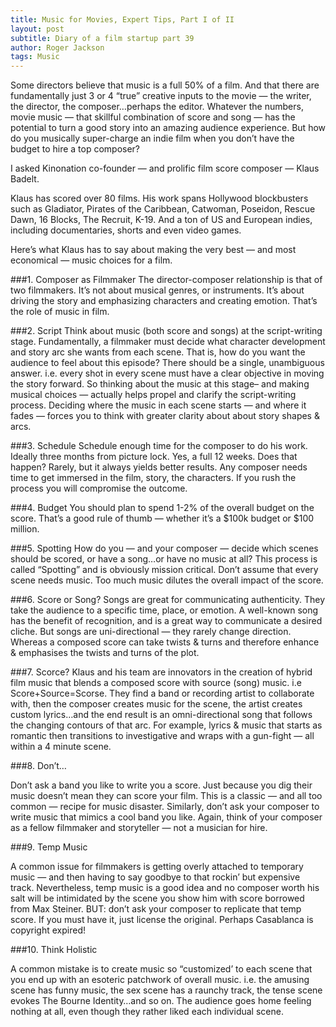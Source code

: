 ```yaml
---
title: Music for Movies, Expert Tips, Part I of II
layout: post
subtitle: Diary of a film startup part 39
author: Roger Jackson
tags: Music
---
```



Some directors believe that music is a full 50% of a film. And that there are fundamentally just 3 or 4 “true” creative inputs to the movie — the writer, the director, the composer…perhaps the editor. Whatever the numbers, movie music — that skillful combination of score and song — has the potential to turn a good story into an amazing audience experience. But how do you musically super-charge an indie film when you don’t have the budget to hire a top composer?

I asked Kinonation co-founder — and prolific film score composer — Klaus Badelt.

Klaus has scored over 80 films. His work spans Hollywood blockbusters such as Gladiator, Pirates of the Caribbean, Catwoman, Poseidon, Rescue Dawn, 16 Blocks, The Recruit, K-19. And a ton of US and European indies, including documentaries, shorts and even video games.

Here’s what Klaus has to say about making the very best — and most economical — music choices for a film.

###1. Composer as Filmmaker
The director-composer relationship is that of two filmmakers. It’s not about musical genres, or instruments. It’s about driving the story and emphasizing characters and creating emotion. That’s the role of music in film.

###2. Script
Think about music (both score and songs) at the script-writing stage. Fundamentally, a filmmaker must decide what character development and story arc she wants from each scene. That is, how do you want the audience to feel about this episode? There should be a single, unambiguous answer. i.e. every shot in every scene must have a clear objective in moving the story forward. So thinking about the music at this stage– and making musical choices — actually helps propel and clarify the script-writing process. Deciding where the music in each scene starts — and where it fades — forces you to think with greater clarity about about story shapes & arcs.

###3. Schedule
Schedule enough time for the composer to do his work. Ideally three months from picture lock. Yes, a full 12 weeks. Does that happen? Rarely, but it always yields better results. Any composer needs time to get immersed in the film, story, the characters. If you rush the process you will compromise the outcome.

###4. Budget
You should plan to spend 1-2% of the overall budget on the score. That’s a good rule of thumb — whether it’s a $100k budget or $100 million.

###5. Spotting
How do you — and your composer — decide which scenes should be scored, or have a song…or have no music at all? This process is called “Spotting” and is obviously mission critical. Don’t assume that every scene needs music. Too much music dilutes the overall impact of the score.

###6. Score or Song?
Songs are great for communicating authenticity. They take the audience to a specific time, place, or emotion. A well-known song has the benefit of recognition, and is a great way to communicate a desired cliche. But songs are uni-directional — they rarely change direction. Whereas a composed score can take twists & turns and therefore enhance & emphasises the twists and turns of the plot.

###7. Scorce?
Klaus and his team are innovators in the creation of hybrid film music that blends a composed score with source (song) music. i.e Score+Source=Scorse. They find a band or recording artist to collaborate with, then the composer creates music for the scene, the artist creates custom lyrics…and the end result is an omni-directional song that follows the changing contours of that arc. For example, lyrics & music that starts as romantic then transitions to investigative and wraps with a gun-fight — all within a 4 minute scene.

###8. Don’t…

Don’t ask a band you like to write you a score. Just because you dig their music doesn’t mean they can score your film. This is a classic — and all too common — recipe for music disaster. Similarly, don’t ask your composer to write music that mimics a cool band you like. Again, think of your composer as a fellow filmmaker and storyteller — not a musician for hire.

###9. Temp Music

A common issue for filmmakers is getting overly attached to temporary music — and then having to say goodbye to that rockin’ but expensive track. Nevertheless, temp music is a good idea and no composer worth his salt will be intimidated by the scene you show him with score borrowed from Max Steiner. BUT: don’t ask your composer to replicate that temp score. If you must have it, just license the original. Perhaps Casablanca is copyright expired!

###10. Think Holistic

A common mistake is to create music so “customized’ to each scene that you end up with an esoteric patchwork of overall music. i.e. the amusing scene has funny music, the sex scene has a raunchy track, the tense scene evokes The Bourne Identity…and so on. The audience goes home feeling nothing at all, even though they rather liked each individual scene.
